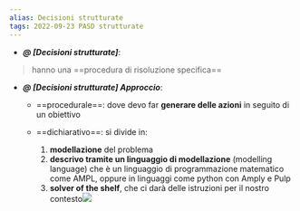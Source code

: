 ```yaml
---
alias: Decisioni strutturate
tags: 2022-09-23 PASD strutturate
---
```


- ***@ [Decisioni strutturate]***:
> hanno una ==procedura di risoluzione specifica==


- ***@ [Decisioni strutturate] Approccio***:
	- ==procedurale==: dove devo far **generare delle azioni** in seguito di un obiettivo
	
	- ==dichiarativo==: si divide in:
		1. **modellazione** del problema
		2. **descrivo tramite un linguaggio di modellazione** (modelling language) che è un linguaggio di programmazione matematico come AMPL, oppure in linguaggi come python con Amply e Pulp
		3. **solver of the shelf**, che ci darà delle istruzioni per il nostro contesto![](Uni/PASD/img/descapp.jpeg)